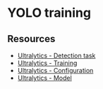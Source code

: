 # YOLO training


## Resources

- [Ultralytics - Detection task](https://docs.ultralytics.com/tasks/detect/)
- [Ultralytics - Training](https://docs.ultralytics.com/modes/train/)
- [Ultralytics - Configuration](https://docs.ultralytics.com/usage/cfg/)
- [Ultralytics - Model](https://docs.ultralytics.com/reference/engine/model/)
